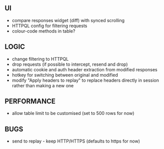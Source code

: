 ## UI
- compare responses widget (diff) with synced scrolling
- HTTPQL config for filtering requests
- colour-code methods in table?

## LOGIC
- change filtering to HTTPQL
- drop requests (if possible to intercept, resend and drop)
- automatic cookie and auth header extraction from modified responses
- hotkey for switching between original and modified
- modify "Apply headers to replay" to replace headers directly in session rather than making a new one

## PERFORMANCE
- allow table limit to be customised (set to 500 rows for now)

## BUGS
- send to replay - keep HTTP/HTTPS (defaults to https for now)
